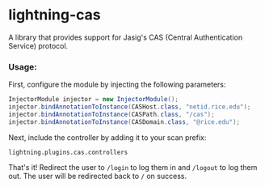 # lightning-cas

A library that provides support for Jasig's CAS (Central Authentication Service) protocol.

### Usage:

First, configure the module by injecting the following parameters:

```java
InjectorModule injector = new InjectorModule();
injector.bindAnnotationToInstance(CASHost.class, "netid.rice.edu");
injector.bindAnnotationToInstance(CASPath.class, "/cas");
injector.bindAnnotationToInstance(CASDomain.class, "@rice.edu");
```

Next, include the controller by adding it to your scan prefix:

```
lightning.plugins.cas.controllers
```

That's it! Redirect the user to `/login` to log them in and `/logout` to log them out.
The user will be redirected back to `/` on success.

